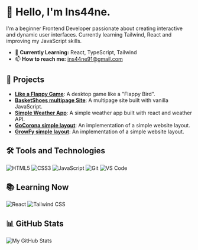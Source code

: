 # 👋 Hello, I'm Ins44ne.

I'm a beginner Frontend Developer passionate about creating interactive and dynamic user interfaces. Currently learning Tailwind, React and improving my JavaScript skills.

- 🌱 **Currently Learning:** React, TypeScript, Tailwind
- 📫 **How to reach me:** [ins44ne91@gmail.com](mailto:ins44ne91@gmail.com)

## 🚀 Projects
- **[Like a Flappy Game](https://github.com/Ins44ne/flappyGame)**: A desktop game like a "Flappy Bird".
- **[BasketShoes multipage Site](https://github.com/Ins44ne/BasketShoes)**: A multipage site built with vanilla JavaScript.
- **[Simple Weather App](https://github.com/Ins44ne/weather-micro-app)**: A simple weather app built with react and weather API.
- **[GoCorona simple layout](https://github.com/Ins44ne/Sergeev_S/tree/main/Portfolio/GoCorona)**: An implementation of a simple website layout.
- **[GrowFy simple layout](https://github.com/Ins44ne/Sergeev_S/tree/main/Portfolio/growfy)**: An implementation of a simple website layout.

## 🛠️ Tools and Technologies
![HTML5](https://img.shields.io/badge/-HTML5-E34F26?style=flat-square&logo=html5&logoColor=white)
![CSS3](https://img.shields.io/badge/-CSS3-1572B6?style=flat-square&logo=css3)
![JavaScript](https://img.shields.io/badge/-JavaScript-F7DF1E?style=flat-square&logo=javascript)
![Git](https://img.shields.io/badge/-Git-F05032?style=flat-square&logo=git)
![VS Code](https://img.shields.io/badge/-VS%20Code-007ACC?style=flat-square&logo=visual-studio-code)

## 📚 Learning Now
![React](https://img.shields.io/badge/-React-61DAFB?style=flat-square&logo=react)
![Tailwind CSS](https://img.shields.io/badge/-Tailwind%20CSS-38B2AC?style=flat-square&logo=tailwind-css&logoColor=white)

## 📊 GitHub Stats
![My GitHub Stats](https://github-readme-stats.vercel.app/api?username=ins44ne&show_icons=true&theme=radical)
